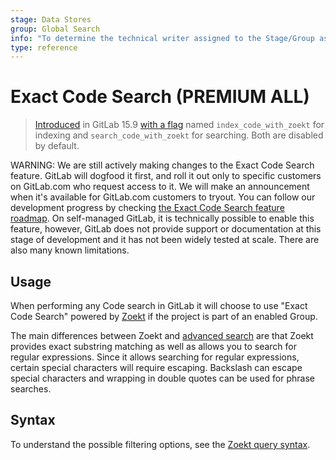 ```yaml
---
stage: Data Stores
group: Global Search
info: "To determine the technical writer assigned to the Stage/Group associated with this page, see https://about.gitlab.com/handbook/product/ux/technical-writing/#assignments"
type: reference
---
```


# Exact Code Search **(PREMIUM ALL)**

> [Introduced](https://gitlab.com/gitlab-org/gitlab/-/merge_requests/105049) in GitLab 15.9 [with a flag](../../administration/feature_flags.md) named `index_code_with_zoekt` for indexing and `search_code_with_zoekt` for searching. Both are disabled by default.

WARNING:
We are still actively making changes to the Exact Code Search feature. GitLab will dogfood it first, and roll it out only to specific customers on GitLab.com who request access to it. We will make an announcement when it's available for GitLab.com customers to tryout. You can follow our development progress by checking [the Exact Code Search feature roadmap](https://gitlab.com/groups/gitlab-org/-/epics/9404).
On self-managed GitLab, it is technically possible to enable this feature, however, GitLab does not provide support or documentation at this stage of development and it has not been widely tested at scale. There are also many known limitations.

## Usage

When performing any Code search in GitLab it will choose to use "Exact Code
Search" powered by [Zoekt](https://github.com/sourcegraph/zoekt) if the project
is part of an enabled Group.

The main differences between Zoekt and [advanced search](advanced_search.md)
are that Zoekt provides exact substring matching as well as allows you to
search for regular expressions. Since it allows searching for regular
expressions, certain special characters will require escaping. Backslash can
escape special characters and wrapping in double quotes can be used for phrase
searches.

## Syntax

To understand the possible filtering options, see the
[Zoekt query syntax](https://github.com/sourcegraph/zoekt/blob/main/doc/query_syntax.md).
